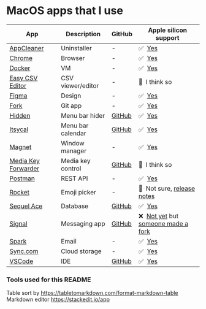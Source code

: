 # MacOS apps that I use

| App                                                                      | Description       | GitHub                                                      | Apple silicon support                                                                                                                                 |
| - | - | - | -
| [AppCleaner](https://freemacsoft.net/appcleaner/)                        | Uninstaller       | -                                                           | ✅ &nbsp;[Yes](https://isapplesiliconready.com/app/AppCleaner)                                                                                         |
| [Chrome](https://www.google.com/intl/en_uk/chrome/)                      | Browser           | -                                                           | ✅ &nbsp;[Yes](https://isapplesiliconready.com/app/Chrome)                                                                                             |
| [Docker](https://www.docker.com/products/docker-desktop)                 | VM                | -                                                           | ✅ &nbsp;[Yes](https://isapplesiliconready.com/app/Docker)                                                                                             |
| [Easy CSV Editor](https://vdt-labs.com/easy-csv-editor/)                 | CSV viewer/editor | -                                                           | 🤔 &nbsp;I think so                                                                                                                                    |
| [Figma](https://www.figma.com/downloads/)                                | Design            | -                                                           | ✅ &nbsp;[Yes](https://isapplesiliconready.com/app/Figma)                                                                                              |
| [Fork](https://git-fork.com/)                                            | Git app           | -                                                           | ✅ &nbsp;[Yes](https://isapplesiliconready.com/app/Fork)                                                                                               |
| [Hidden](https://itunes.apple.com/app/hidden-bar/id1452453066)           | Menu bar hider    | [GitHub](https://github.com/dwarvesf/hidden)                | ✅ &nbsp;[Yes](https://github.com/dwarvesf/hidden/releases/tag/v1.7)                                                                                   |
| [Itsycal](https://www.mowglii.com/itsycal/)                              | Menu bar calendar | [GitHub](https://github.com/sfsam/Itsycal)                  | ✅ &nbsp;[Yes](https://www.mowglii.com/2021/06/08/apple-silicon-beta.html)                                                                             |
| [Magnet](https://apps.apple.com/gb/app/magnet/id441258766?mt=12)         | Window manager    | -                                                           | ✅ &nbsp;[Yes](https://isapplesiliconready.com/app/Magnet)                                                                                             |
| [Media Key Forwarder](https://github.com/kalafalas/macmediakeyforwarder) | Media key control | [GitHub](https://github.com/kalafalas/macmediakeyforwarder) | 🤔 &nbsp;I think so                                                                                                                                    |
| [Postman](https://www.postman.com/downloads/)                            | REST API          | -                                                           | ✅ &nbsp;[Yes](https://isapplesiliconready.com/app/Postman)                                                                                            |
| [Rocket](https://matthewpalmer.net/rocket/)                              | Emoji picker      | -                                                           | 🤔 &nbsp;Not sure, [release notes](https://macrelease.matthewpalmer.net/distribution/releasenotes/rocket-79.html)                                                                                                                                      |
| [Sequel Ace](https://github.com/Sequel-Ace/Sequel-Ace/releases)          | Database          | [GitHub](https://github.com/Sequel-Ace/Sequel-Ace)          | ✅ &nbsp;[Yes](https://isapplesiliconready.com/app/Sequel%20Ace)                                                                                       |
| [Signal](https://signal.org/download/)                                   | Messaging app     | [GitHub](https://github.com/signalapp/Signal-Desktop)       | ❌ &nbsp;[Not yet](https://github.com/signalapp/Signal-Desktop/issues/4461) but [someone made a fork](https://github.com/dennisameling/Signal-Desktop) |
| [Spark](https://apps.apple.com/app/apple-store/id1176895641)             | Email             | -                                                           | ✅ &nbsp;[Yes](https://isapplesiliconready.com/app/Spark)                                                                                              |
| [Sync.com](https://www.sync.com/install/)                                | Cloud storage     | -                                                           | ✅ &nbsp;[Yes](https://www.sync.com/blog/sync-2-0-15-desktop-app-available-macos-big-sur/)                                                             |
| [VSCode](https://code.visualstudio.com/download)                         | IDE               | [GitHub](https://github.com/microsoft/vscode)               | ✅ &nbsp;[Yes](https://isapplesiliconready.com/app/Visual%20Studio%20Code)                                                                             |

### Tools used for this README

Table sort by https://tabletomarkdown.com/format-markdown-table<br />
Markdown editor https://stackedit.io/app
